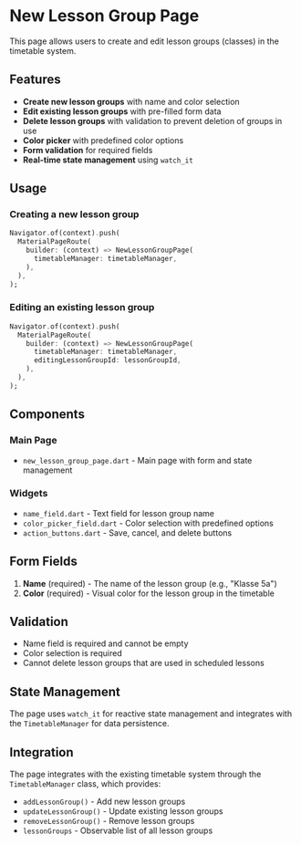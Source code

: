 # New Lesson Group Page

This page allows users to create and edit lesson groups (classes) in the timetable system.

## Features

- **Create new lesson groups** with name and color selection
- **Edit existing lesson groups** with pre-filled form data
- **Delete lesson groups** with validation to prevent deletion of groups in use
- **Color picker** with predefined color options
- **Form validation** for required fields
- **Real-time state management** using `watch_it`

## Usage

### Creating a new lesson group

```dart
Navigator.of(context).push(
  MaterialPageRoute(
    builder: (context) => NewLessonGroupPage(
      timetableManager: timetableManager,
    ),
  ),
);
```

### Editing an existing lesson group

```dart
Navigator.of(context).push(
  MaterialPageRoute(
    builder: (context) => NewLessonGroupPage(
      timetableManager: timetableManager,
      editingLessonGroupId: lessonGroupId,
    ),
  ),
);
```

## Components

### Main Page
- `new_lesson_group_page.dart` - Main page with form and state management

### Widgets
- `name_field.dart` - Text field for lesson group name
- `color_picker_field.dart` - Color selection with predefined options
- `action_buttons.dart` - Save, cancel, and delete buttons

## Form Fields

1. **Name** (required) - The name of the lesson group (e.g., "Klasse 5a")
2. **Color** (required) - Visual color for the lesson group in the timetable

## Validation

- Name field is required and cannot be empty
- Color selection is required
- Cannot delete lesson groups that are used in scheduled lessons

## State Management

The page uses `watch_it` for reactive state management and integrates with the `TimetableManager` for data persistence.

## Integration

The page integrates with the existing timetable system through the `TimetableManager` class, which provides:
- `addLessonGroup()` - Add new lesson groups
- `updateLessonGroup()` - Update existing lesson groups  
- `removeLessonGroup()` - Remove lesson groups
- `lessonGroups` - Observable list of all lesson groups
